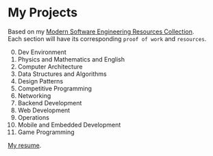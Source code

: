 # My Projects

Based on my [Modern Software Engineering Resources Collection](https://gist.github.com/lavantien/dc730dad7d7e8157000ddae845eddfd7).  
Each section will have its corresponding `proof of work` and `resources`.

0. Dev Environment
1. Physics and Mathematics and English
2. Computer Architecture
3. Data Structures and Algorithms
4. Design Patterns
5. Competitive Programming
6. Networking
7. Backend Development
8. Web Development
9. Operations
10. Mobile and Embedded Development
11. Game Programming

[My resume](https://github.com/lavantien/resume/releases/latest).
